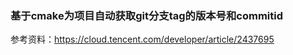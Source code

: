 ### 基于cmake为项目自动获取git分支tag的版本号和commitid

参考资料：<https://cloud.tencent.com/developer/article/2437695>
